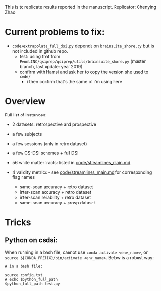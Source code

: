 This is to replicate results reported in the manuscript.
Replicator: Chenying Zhao

# Current problems to fix:
- `code/extrapolate_full_dsi.py` depends on `brainsuite_shore.py` but is not included in github repo.
    - test: using that from `PennLINC/qsiprep/qsiprep/utils/brainsuite_shore.py` (master branch, last update: year 2019)
    - confirm with Hamsi and ask her to copy the version she used to `code/`
        - i then confirm that's the same of i'm using here

# Overview
Full list of instances:
* 2 datasets: retrospective and prospective
* a few subjects
* a few sessions (only in retro dataset)
* a few CS-DSI schemes + full DSI
* 56 white matter tracts: listed in [code/streamlines_main.md](code/streamlines_main.md)

* 4 validity metrics - see [code/streamlines_main.md](code/streamlines_main.md) for corresponding flag names
    * same-scan accuracy + retro dataset 
    * inter-scan accuracy + retro dataset 
    * inter-scan reliability + retro dataset 
    * same-scan accuracy + prosp dataset

# Tricks
## Python on csdsi:
When running in a bash file, cannot use `conda activate <env_name>`, or `source ${CONDA_PREFIX}/bin/activate <env_name>`. Below is a robust way:

```
# in a bash file:

source config.txt
# echo $python_full_path
$python_full_path test.py
```